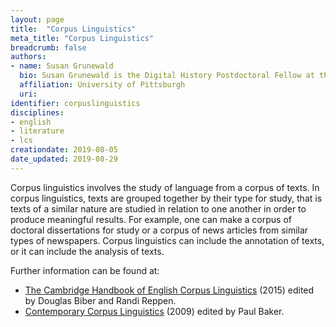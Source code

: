 ```yaml
---
layout: page
title:  "Corpus Linguistics"
meta_title: "Corpus Linguistics"
breadcrumb: false
authors:
- name: Susan Grunewald
  bio: Susan Grunewald is the Digital History Postdoctoral Fellow at the University of Pittsburgh’s World History Center. She received her PhD from Carnegie Mellon University, where she was a two-time A.W. Mellon Fellow in Digital Humanities. Her research focuses on Soviet history, particularly German prisoners of war in the USSR during and after the Second World War.
  affiliation: University of Pittsburgh
  uri:
identifier: corpuslinguistics
disciplines:
- english
- literature
- lcs
creationdate: 2019-08-05
date_updated: 2019-08-29
---
```


Corpus linguistics involves the study of language from a corpus of texts. In corpus linguistics, texts are grouped together by their type for study, that is texts of a similar nature are studied in relation to one another in order to produce meaningful results. For example, one can make a corpus of doctoral dissertations for study or a corpus of news articles from similar types of newspapers. Corpus linguistics can include the annotation of texts, or it can include the analysis of texts.

Further information can be found at:
 -  [The Cambridge Handbook of English Corpus Linguistics](https://books.google.com/books?id=0b8yCgAAQBAJ&printsec=frontcover&dq=corpus+linguistics&hl=en&sa=X&ved=0ahUKEwjE9LXSxuzjAhVvUt8KHXKRCxUQ6AEIKjAA#v=onepage&q=corpus%20linguistics&f=false) (2015) edited by Douglas Biber and Randi Reppen.
 -  [Contemporary Corpus Linguistics](https://books.google.com/books?id=iPqzKNbZZlAC&printsec=frontcover&dq=corpus+linguistics&hl=en&sa=X&ved=0ahUKEwjE9LXSxuzjAhVvUt8KHXKRCxUQ6AEINDAC#v=onepage&q=corpus%20linguistics&f=false) (2009) edited by Paul Baker.

